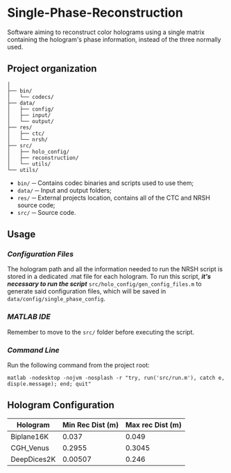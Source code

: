 # Single-Phase-Reconstruction

Software aiming to reconstruct color holograms using a single matrix containing the hologram's phase information, instead of the three normally used.

## Project organization

```
│
├── bin/
│   └── codecs/
├── data/
│   ├── config/
│   ├── input/
│   └── output/
├── res/
│   ├── ctc/
│   └── nrsh/
├── src/
│   ├── holo_config/
│   ├── reconstruction/
│   └── utils/
└── utils/
```

- `bin/` ─ Contains codec binaries and scripts used to use them;
- `data/` ─ Input and output folders;
- `res/` ─ External projects location, contains all of the CTC and NRSH source code;
- `src/` ─ Source code.

## Usage

### *Configuration Files*
The hologram path and all the information needed to run the NRSH script is stored in a dedicated .mat file for each hologram. To run this script, ***it's necessary to run the script*** `src/holo_config/gen_config_files.m` to generate said configuration files, which will be saved in `data/config/single_phase_config`.

### *MATLAB IDE*
Remember to move to the `src/` folder before executing the script.

### *Command Line*
Run the following command from the project root:
```
matlab -nodesktop -nojvm -nosplash -r "try, run('src/run.m'), catch e, disp(e.message); end; quit"
```

## Hologram Configuration

| Hologram | Min Rec Dist (m) | Max rec Dist (m) |
|-         |-                 |-                 |
| Biplane16K | 0.037  | 0.049 |
| CGH_Venus | 0.2955  | 0.3045 |
| DeepDices2K | 0.00507 | 0.246 |
